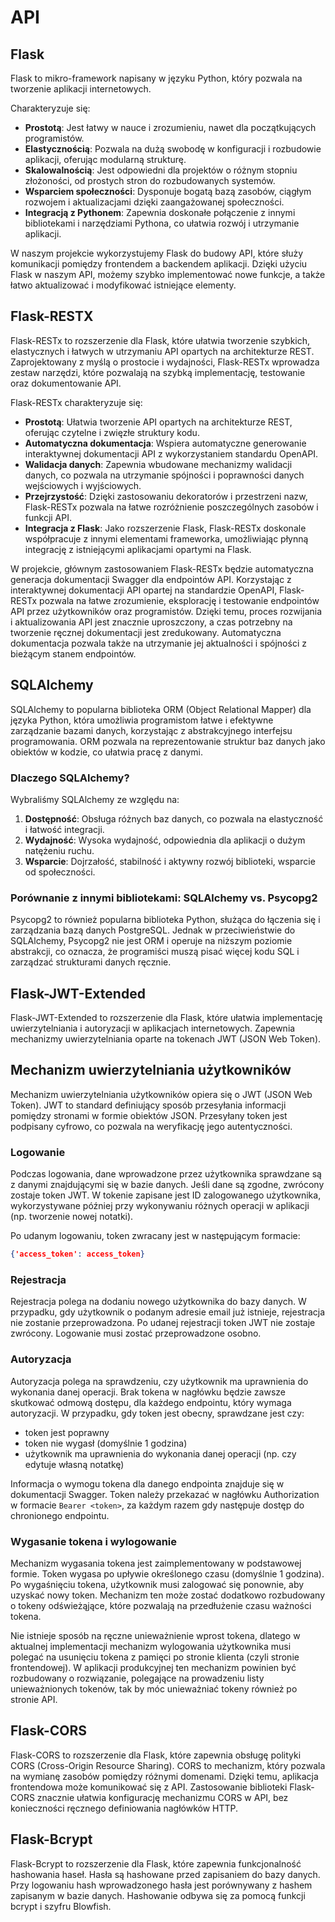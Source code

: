 # API

## Flask

Flask to mikro-framework napisany w języku Python, który pozwala na tworzenie aplikacji internetowych.

Charakteryzuje się:

- **Prostotą**: Jest łatwy w nauce i zrozumieniu, nawet dla początkujących programistów.
- **Elastycznością**: Pozwala na dużą swobodę w konfiguracji i rozbudowie aplikacji, oferując modularną strukturę.
- **Skalowalnością**: Jest odpowiedni dla projektów o różnym stopniu złożoności, od prostych stron do rozbudowanych systemów.
- **Wsparciem społeczności**: Dysponuje bogatą bazą zasobów, ciągłym rozwojem i aktualizacjami dzięki zaangażowanej społeczności.
- **Integracją z Pythonem**: Zapewnia doskonałe połączenie z innymi bibliotekami i narzędziami Pythona, co ułatwia rozwój i utrzymanie aplikacji.

W naszym projekcie wykorzystujemy Flask do budowy API, które służy komunikacji pomiędzy frontendem a backendem aplikacji. Dzięki użyciu Flask w naszym API, możemy szybko implementować nowe funkcje, a także łatwo aktualizować i modyfikować istniejące elementy.

## Flask-RESTX

Flask-RESTx to rozszerzenie dla Flask, które ułatwia tworzenie szybkich, elastycznych i łatwych w utrzymaniu API opartych na architekturze REST. Zaprojektowany z myślą o prostocie i wydajności, Flask-RESTx wprowadza zestaw narzędzi, które pozwalają na szybką implementację, testowanie oraz dokumentowanie API.

Flask-RESTx charakteryzuje się:

- **Prostotą**: Ułatwia tworzenie API opartych na architekturze REST, oferując czytelne i zwięzłe struktury kodu.
- **Automatyczna dokumentacja**: Wspiera automatyczne generowanie interaktywnej dokumentacji API z wykorzystaniem standardu OpenAPI.
- **Walidacja danych**: Zapewnia wbudowane mechanizmy walidacji danych, co pozwala na utrzymanie spójności i poprawności danych wejściowych i wyjściowych.
- **Przejrzystość**: Dzięki zastosowaniu dekoratorów i przestrzeni nazw, Flask-RESTx pozwala na łatwe rozróżnienie poszczególnych zasobów i funkcji API.
- **Integracja z Flask**: Jako rozszerzenie Flask, Flask-RESTx doskonale współpracuje z innymi elementami frameworka, umożliwiając płynną integrację z istniejącymi aplikacjami opartymi na Flask.

W projekcie, głównym zastosowaniem Flask-RESTx będzie automatyczna generacja dokumentacji Swagger dla endpointów API. Korzystając z interaktywnej dokumentacji API opartej na standardzie OpenAPI, Flask-RESTx pozwala na łatwe zrozumienie, eksplorację i testowanie endpointów API przez użytkowników oraz programistów. Dzięki temu, proces rozwijania i aktualizowania API jest znacznie uproszczony, a czas potrzebny na tworzenie ręcznej dokumentacji jest zredukowany. Automatyczna dokumentacja pozwala także na utrzymanie jej aktualności i spójności z bieżącym stanem endpointów.

## SQLAlchemy

SQLAlchemy to popularna biblioteka ORM (Object Relational Mapper) dla języka Python, która umożliwia programistom łatwe i efektywne zarządzanie bazami danych, korzystając z abstrakcyjnego interfejsu programowania. ORM pozwala na reprezentowanie struktur baz danych jako obiektów w kodzie, co ułatwia pracę z danymi.

### Dlaczego SQLAlchemy?

Wybraliśmy SQLAlchemy ze względu na:

1. **Dostępność**: Obsługa różnych baz danych, co pozwala na elastyczność i łatwość integracji.
2. **Wydajność**: Wysoka wydajność, odpowiednia dla aplikacji o dużym natężeniu ruchu.
3. **Wsparcie**: Dojrzałość, stabilność i aktywny rozwój biblioteki, wsparcie od społeczności.

### Porównanie z innymi bibliotekami: SQLAlchemy vs. Psycopg2

Psycopg2 to również popularna biblioteka Python, służąca do łączenia się i zarządzania bazą danych PostgreSQL. Jednak w przeciwieństwie do SQLAlchemy, Psycopg2 nie jest ORM i operuje na niższym poziomie abstrakcji, co oznacza, że programiści muszą pisać więcej kodu SQL i zarządzać strukturami danych ręcznie.

## Flask-JWT-Extended

Flask-JWT-Extended to rozszerzenie dla Flask, które ułatwia implementację uwierzytelniania i autoryzacji w aplikacjach internetowych. Zapewnia mechanizmy uwierzytelniania oparte na tokenach JWT (JSON Web Token).

## Mechanizm uwierzytelniania użytkowników

Mechanizm uwierzytelniania użytkowników opiera się o JWT (JSON Web Token). JWT to standard definiujący sposób przesyłania informacji
pomiędzy stronami w formie obiektów JSON. Przesyłany token jest podpisany cyfrowo, co pozwala na weryfikację jego autentyczności.

### Logowanie

Podczas logowania, dane wprowadzone przez użytkownika sprawdzane są z danymi znajdującymi się w bazie danych. Jeśli dane są zgodne,
zwrócony zostaje token JWT. W tokenie zapisane jest ID zalogowanego użytkownika, wykorzystywane później przy wykonywaniu różnych operacji w aplikacji (np. tworzenie nowej notatki).

Po udanym logowaniu, token zwracany jest w następującym formacie:

```json
{'access_token': access_token}
```

### Rejestracja

Rejestracja polega na dodaniu nowego użytkownika do bazy danych. W przypadku, gdy użytkownik o podanym adresie email już istnieje, rejestracja nie zostanie przeprowadzona. Po udanej rejestracji token JWT nie zostaje zwrócony. Logowanie musi zostać przeprowadzone osobno.

### Autoryzacja

Autoryzacja polega na sprawdzeniu, czy użytkownik ma uprawnienia do wykonania danej operacji. Brak tokena w nagłówku będzie
zawsze skutkować odmową dostępu, dla każdego endpointu, który wymaga autoryzacji. W przypadku, gdy token jest obecny, sprawdzane jest czy:

- token jest poprawny
- token nie wygasł (domyślnie 1 godzina)
- użytkownik ma uprawnienia do wykonania danej operacji (np. czy edytuje własną notatkę)

Informacja o wymogu tokena dla danego endpointa znajduje się w dokumentacji Swagger. Token należy przekazać w nagłówku Authorization w formacie `Bearer <token>`, za każdym razem
gdy następuje dostęp do chronionego endpointu.

### Wygasanie tokena i wylogowanie

Mechanizm wygasania tokena jest zaimplementowany w podstawowej formie. Token wygasa po upływie określonego czasu (domyślnie 1 godzina). Po wygaśnięciu tokena, użytkownik musi zalogować się ponownie, aby uzyskać nowy token. Mechanizm ten może
zostać dodatkowo rozbudowany o tokeny odświeżąjące, które pozwalają na przedłużenie czasu ważności tokena.

Nie istnieje sposób na ręczne unieważnienie wprost tokena, dlatego w aktualnej implementacji mechanizm wylogowania
użytkownika musi polegać na usunięciu tokena z pamięci po stronie klienta (czyli stronie frontendowej). W aplikacji produkcyjnej ten mechanizm powinien być
rozbudowany o rozwiązanie, polegające na prowadzeniu listy unieważnionych tokenów, tak by móc unieważniać tokeny również po stronie API.

## Flask-CORS

Flask-CORS to rozszerzenie dla Flask, które zapewnia obsługę polityki CORS (Cross-Origin Resource Sharing). CORS to mechanizm, który pozwala na wymianę zasobów pomiędzy różnymi domenami. Dzięki temu, aplikacja frontendowa może komunikować się z API. Zastosowanie biblioteki Flask-CORS znacznie ułatwia konfigurację mechanizmu CORS w API, bez konieczności ręcznego definiowania nagłówków HTTP.

## Flask-Bcrypt

Flask-Bcrypt to rozszerzenie dla Flask, które zapewnia funkcjonalność hashowania haseł. Hasła są hashowane przed zapisaniem do bazy danych. Przy logowaniu hash wprowadzonego hasła jest porównywany z hashem zapisanym w bazie danych. Hashowanie odbywa się za pomocą funkcji bcrypt i szyfru Blowfish.
